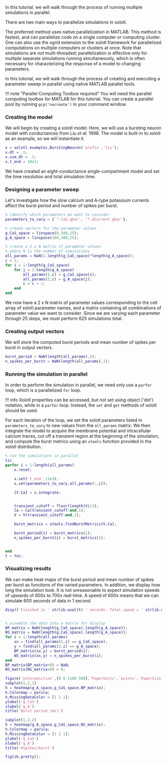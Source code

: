 In this tutorial, we will walk through the process of running multiple simulations in parallel.

There are two main ways to parallelize simulations in xolotl.

The preferred method uses native parallelization in MATLAB.
This method is fastest, and can parallelize code on a single computer or computing cluster.
One can also use the xgrid extension to the xolotl framework
for parallelized computations on multiple computers or clusters at once.
Note that simulations are _not_ multi-threaded;
parallelization is effective only for multiple separate simulations running simultaneously,
which is often necessary for characterizing the response of a model to changing parameters.

In this tutorial, we will walk through the process of creating and executing a parameter sweep in parallel
using native MATLAB parallel tools.

!!! note "Parallel Computing Toolbox required"
You will need the parallel computing toolbox for MATLAB for this tutorial.
You can create a parallel pool by running `gcp('nocreate')` in your command window.

### Creating the model

We will begin by creating a xolotl model.
Here, we will use a bursting neuron model with conductances from Liu *et al.* 1998.
The model is built-in to xolotl as an example, so we will instantiate it.

```matlab
x = xolotl.examples.BurstingNeuron('prefix','liu');
x.dt = .1;
x.sim_dt = .1;
x.t_end = 10e3;
```

We have created an eight-conductance single-compartment model
and set the time resolution and total simulation time.

### Designing a parameter sweep

Let's investigate how the slow calcium and A-type potassium currents affect the burst period and number of spikes per burst.

```matlab
% identify which parameters we want to consider
parameters_to_vary = {'*.CaS.gbar', '*.ACurrent.gbar'};

% create vectors for the parameter values
g_CaS_space = linspace(0,100,25);
g_A_space = linspace(100,300,25);

% create a 2 x N matrix of parameter values
% where N is the number of simulations
all_params = NaN(2,length(g_CaS_space)*length(g_A_space));
c = 1;
for i = 1:length(g_CaS_space)
	for j = 1:length(g_A_space)
		all_params(1,c) = g_CaS_space(i);
		all_params(2,c) = g_A_space(j);
		c = c + 1;
	end
end
```

We now have a 2 x N matrix of parameter values corresponding to the
cell array of xolotl parameter names,
and a matrix containing all combinations of parameter value we want to consider.
Since we are varying each parameter through 25 steps, we must perform 625 simulations total.

### Creating output vectors

We will store the computed burst periods and mean number of spikes per burst in output vectors.

```matlab
burst_period = NaN(length(all_params),1);
n_spikes_per_burst = NaN(length(all_params),1);
```

### Running the simulation in parallel

In order to perform the simulation in parallel, we need only use a `parfor` loop,
which is a parallelized `for` loop.

!!! info
Xolotl properties can be accessed, but not set using object ('dot') notation,
while in a `parfor` loop.
Instead, the `set` and `get` methods of xolotl should be used.

For each iteration of the loop, we set the xolotl parameters listed in `parameters_to_vary`
to new values from the `all_params` matrix.
We then integrate the model to acquire the membrane potential and intracellular calcium traces,
cut off a transient region at the beginning of the simulation,
and compute the burst metrics using an `xtools` function provided in the xolotl distribution.

```matlab
% run the simulations in parallel
tic
parfor i = 1:length(all_params)
	x.reset;

	x.set('t_end',11e3);
	x.set(parameters_to_vary,all_params(:,i));

	[V,Ca] = x.integrate;


	transient_cutoff = floor(length(V)/2);
	Ca = Ca(transient_cutoff:end,1);
	V = V(transient_cutoff:end,1);

	burst_metrics = xtools.findBurstMetrics(V,Ca);

	burst_period(i) = burst_metrics(1);
	n_spikes_per_burst(i) = burst_metrics(2);


end
t = toc;
```

### Visualizing results

We can make heat-maps of the burst period and mean number of spikes per burst
as functions of the varied parameters.
In addition, we display how long the simulation took.
It is not unreasonable to expect simulation speeds of upwards of 600x to 700x real-time.
A speed of 600x means that we can simulate 600 seconds of data in 1 second.

```matlab
disp(['Finished in ' strlib.oval(t) ' seconds. Total speed = ' strlib.oval((length(all_params)*x.t_end*1e-3)/t)])


% assemble the data into a matrix for display
BP_matrix = NaN(length(g_CaS_space),length(g_A_space));
NS_matrix = NaN(length(g_CaS_space),length(g_A_space));
for i = 1:length(all_params)
	xx = find(all_params(1,i) == g_CaS_space);
	y = find(all_params(2,i) == g_A_space);
	BP_matrix(xx,y) = burst_period(i);
	NS_matrix(xx,y) = n_spikes_per_burst(i);
end
BP_matrix(BP_matrix<0) = NaN;
NS_matrix(NS_matrix<0) = 0;

figure('outerposition',[0 0 1100 500],'PaperUnits','points','PaperSize',[1100 500]); hold on
subplot(1,2,1)
h = heatmap(g_A_space,g_CaS_space,BP_matrix);
h.Colormap = parula;
h.MissingDataColor = [1 1 1];
ylabel('g_CaS')
xlabel('g_A')
title('Burst period (ms)')

subplot(1,2,2)
h = heatmap(g_A_space,g_CaS_space,NS_matrix);
h.Colormap = parula;
h.MissingDataColor = [1 1 1];
ylabel('g_CaS')
xlabel('g_A')
title('#spikes/burst')

figlib.pretty();
```
